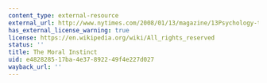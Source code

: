 ```yaml
---
content_type: external-resource
external_url: http://www.nytimes.com/2008/01/13/magazine/13Psychology-t.html?_r=0
has_external_license_warning: true
license: https://en.wikipedia.org/wiki/All_rights_reserved
status: ''
title: The Moral Instinct
uid: e4828285-17ba-4e37-8922-49f4e227d027
wayback_url: ''
---
```

